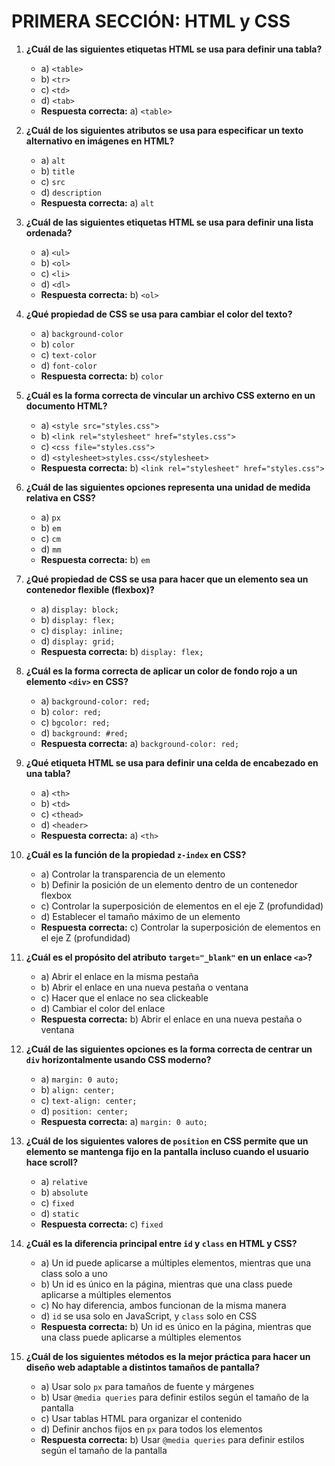 # PRIMERA SECCIÓN: HTML y CSS

1. **¿Cuál de las siguientes etiquetas HTML se usa para definir una tabla?**
   - a) `<table>`
   - b) `<tr>`
   - c) `<td>`
   - d) `<tab>`
   - **Respuesta correcta:** a) `<table>`

2. **¿Cuál de los siguientes atributos se usa para especificar un texto alternativo en imágenes en HTML?**
   - a) `alt`
   - b) `title`
   - c) `src`
   - d) `description`
   - **Respuesta correcta:** a) `alt`

3. **¿Cuál de las siguientes etiquetas HTML se usa para definir una lista ordenada?**
   - a) `<ul>`
   - b) `<ol>`
   - c) `<li>`
   - d) `<dl>`
   - **Respuesta correcta:** b) `<ol>`

4. **¿Qué propiedad de CSS se usa para cambiar el color del texto?**
   - a) `background-color`
   - b) `color`
   - c) `text-color`
   - d) `font-color`
   - **Respuesta correcta:** b) `color`

5. **¿Cuál es la forma correcta de vincular un archivo CSS externo en un documento HTML?**
   - a) `<style src="styles.css">`
   - b) `<link rel="stylesheet" href="styles.css">`
   - c) `<css file="styles.css">`
   - d) `<stylesheet>styles.css</stylesheet>`
   - **Respuesta correcta:** b) `<link rel="stylesheet" href="styles.css">`

6. **¿Cuál de las siguientes opciones representa una unidad de medida relativa en CSS?**
   - a) `px`
   - b) `em`
   - c) `cm`
   - d) `mm`
   - **Respuesta correcta:** b) `em`

7. **¿Qué propiedad de CSS se usa para hacer que un elemento sea un contenedor flexible (flexbox)?**
   - a) `display: block;`
   - b) `display: flex;`
   - c) `display: inline;`
   - d) `display: grid;`
   - **Respuesta correcta:** b) `display: flex;`

8. **¿Cuál es la forma correcta de aplicar un color de fondo rojo a un elemento `<div>` en CSS?**
   - a) `background-color: red;`
   - b) `color: red;`
   - c) `bgcolor: red;`
   - d) `background: #red;`
   - **Respuesta correcta:** a) `background-color: red;`

9. **¿Qué etiqueta HTML se usa para definir una celda de encabezado en una tabla?**
   - a) `<th>`
   - b) `<td>`
   - c) `<thead>`
   - d) `<header>`
   - **Respuesta correcta:** a) `<th>`

10. **¿Cuál es la función de la propiedad `z-index` en CSS?**
    - a) Controlar la transparencia de un elemento
    - b) Definir la posición de un elemento dentro de un contenedor flexbox
    - c) Controlar la superposición de elementos en el eje Z (profundidad)
    - d) Establecer el tamaño máximo de un elemento
    - **Respuesta correcta:** c) Controlar la superposición de elementos en el eje Z (profundidad)

11. **¿Cuál es el propósito del atributo `target="_blank"` en un enlace `<a>`?**
    - a) Abrir el enlace en la misma pestaña
    - b) Abrir el enlace en una nueva pestaña o ventana
    - c) Hacer que el enlace no sea clickeable
    - d) Cambiar el color del enlace
    - **Respuesta correcta:** b) Abrir el enlace en una nueva pestaña o ventana

12. **¿Cuál de las siguientes opciones es la forma correcta de centrar un `div` horizontalmente usando CSS moderno?**
    - a) `margin: 0 auto;`
    - b) `align: center;`
    - c) `text-align: center;`
    - d) `position: center;`
    - **Respuesta correcta:** a) `margin: 0 auto;`

13. **¿Cuál de los siguientes valores de `position` en CSS permite que un elemento se mantenga fijo en la pantalla incluso cuando el usuario hace scroll?**
    - a) `relative`
    - b) `absolute`
    - c) `fixed`
    - d) `static`
    - **Respuesta correcta:** c) `fixed`

14. **¿Cuál es la diferencia principal entre `id` y `class` en HTML y CSS?**
    - a) Un id puede aplicarse a múltiples elementos, mientras que una class solo a uno
    - b) Un id es único en la página, mientras que una class puede aplicarse a múltiples elementos
    - c) No hay diferencia, ambos funcionan de la misma manera
    - d) `id` se usa solo en JavaScript, y `class` solo en CSS
    - **Respuesta correcta:** b) Un id es único en la página, mientras que una class puede aplicarse a múltiples elementos

15. **¿Cuál de los siguientes métodos es la mejor práctica para hacer un diseño web adaptable a distintos tamaños de pantalla?**
    - a) Usar solo `px` para tamaños de fuente y márgenes
    - b) Usar `@media queries` para definir estilos según el tamaño de la pantalla
    - c) Usar tablas HTML para organizar el contenido
    - d) Definir anchos fijos en `px` para todos los elementos
    - **Respuesta correcta:** b) Usar `@media queries` para definir estilos según el tamaño de la pantalla
